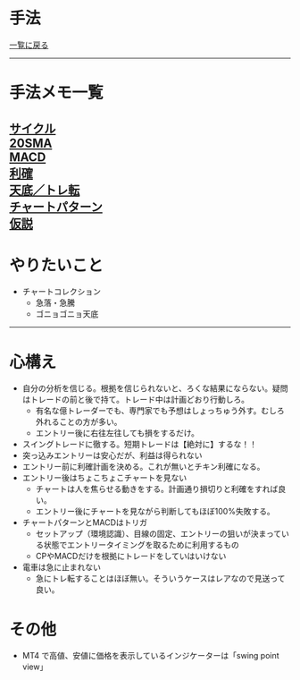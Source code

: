# 手法
[一覧に戻る](../readme.md)  

---
# 手法メモ一覧
[サイクル](サイクル/main.md)  
[20SMA](20SMA/main.md)  
[MACD](MACD/main.md)  
[利確](利確/main.md)  
[天底／トレ転](天底-トレ転/main.md)  
[チャートパターン](チャートパターン/main.md)  
[仮説](仮説/main.md)  
---
# やりたいこと
- チャートコレクション
  - 急落・急騰
  - ゴニョゴニョ天底

---
# 心構え
- 自分の分析を信じる。根拠を信じられないと、ろくな結果にならない。疑問はトレードの前と後で持て。トレード中は計画どおり行動しろ。
  - 有名な億トレーダーでも、専門家でも予想はしょっちゅう外す。むしろ外れることの方が多い。
  - エントリー後に右往左往しても損をするだけ。
- スイングトレードに徹する。短期トレードは【絶対に】するな！！
- 突っ込みエントリーは安心だが、利益は得られない
- エントリー前に利確計画を決める。これが無いとチキン利確になる。
- エントリー後はちょこちょこチャートを見ない
  - チャートは人を焦らせる動きをする。計画通り損切りと利確をすれば良い。
  - エントリー後にチャートを見ながら判断してもほぼ100%失敗する。
- チャートパターンとMACDはトリガ
  - セットアップ（環境認識）、目線の固定、エントリーの狙いが決まっている状態でエントリータイミングを取るために利用するもの
  - CPやMACDだけを根拠にトレードをしていはいけない
- 電車は急に止まれない
  - 急にトレ転することはほぼ無い。そういうケースはレアなので見送って良い。

# その他
- MT4 で高値、安値に価格を表示しているインジケーターは「swing point view」



